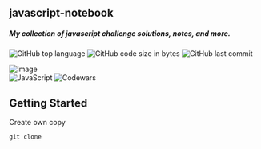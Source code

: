 ## javascript-notebook

##### My collection of javascript challenge solutions, notes, and more.
![GitHub top language](https://img.shields.io/github/languages/top/donlouie/javascript-notebook)
![GitHub code size in bytes](https://img.shields.io/github/languages/code-size/donlouie/javascript-notebook)
![GitHub last commit](https://img.shields.io/github/last-commit/donlouie/javascript-notebook)

![image](https://www.codewars.com/users/d0nl0ui3/badges/large)  
![JavaScript](https://img.shields.io/badge/javascript-%23323330.svg?style=for-the-badge&logo=javascript&logoColor=%23F7DF1E)
![Codewars](https://img.shields.io/badge/Codewars-B1361E?style=for-the-badge&logo=codewars&logoColor=grey)  

## Getting Started

Create own copy

```
git clone
```

